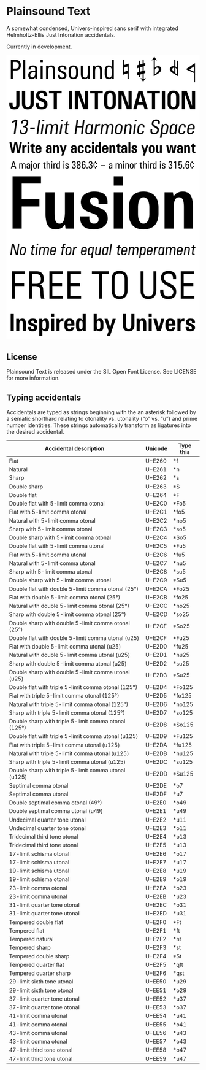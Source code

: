 # Plainsound Text
A somewhat condensed, Univers-inspired sans serif with integrated Helmholtz-Ellis Just Intonation 
accidentals.

Currently in development.

![Specimen](Testing/Specimen.png)

## License
Plainsound Text is released under the SIL Open Font License. See LICENSE for more information.

## Typing accidentals
Accidentals are typed as strings beginning with the an asterisk followed by a sematic shorthard 
relating to otonality vs. utonality (“o” vs. “u”) and prime number identities. These strings 
automatically transform as ligatures into the desired accidental. 


| Accidental description                               | Unicode | Type this |
|------------------------------------------------------|---------|-----------|
| Flat                                                 | U+E260  | *f        |
| Natural                                              | U+E261  | *n        |
| Sharp                                                | U+E262  | *s        |
| Double sharp                                         | U+E263  | *S        |
| Double flat                                          | U+E264  | *F        |
| Double flat with 5-limit comma otonal                | U+E2C0  | *Fo5      |
| Flat with 5-limit comma otonal                       | U+E2C1  | *fo5      |
| Natural with 5-limit comma otonal                    | U+E2C2  | *no5      |
| Sharp with 5-limit comma otonal                      | U+E2C3  | *so5      |
| Double sharp with 5-limit comma otonal               | U+E2C4  | *So5      |
| Double flat with 5-limit comma utonal                | U+E2C5  | *Fu5      |
| Flat with 5-limit comma utonal                       | U+E2C6  | *fu5      |
| Natural with 5-limit comma utonal                    | U+E2C7  | *nu5      |
| Sharp with 5-limit comma utonal                      | U+E2C8  | *su5      |
| Double sharp with 5-limit comma utonal               | U+E2C9  | *Su5      |
| Double flat with double 5-limit comma otonal (25°)   | U+E2CA  | *Fo25     |
| Flat with double 5-limit comma otonal (25°)          | U+E2CB  | *fo25     |
| Natural with double 5-limit comma otonal (25°)       | U+E2CC  | *no25     |
| Sharp with double 5-limit comma otonal (25°)         | U+E2CD  | *so25     |
| Double sharp with double 5-limit comma otonal (25°)  | U+E2CE  | *So25     |
| Double flat with double 5-limit comma utonal (u25)   | U+E2CF  | *Fu25     |
| Flat with double 5-limit comma utonal (u25)          | U+E2D0  | *fu25     |
| Natural with double 5-limit comma utonal (u25)       | U+E2D1  | *nu25     |
| Sharp with double 5-limit comma utonal (u25)         | U+E2D2  | *su25     |
| Double sharp with double 5-limit comma utonal (u25)  | U+E2D3  | *Su25     |
| Double flat with triple 5-limit comma otonal (125°)  | U+E2D4  | *Fo125    |
| Flat with triple 5-limit comma otonal (125°)         | U+E2D5  | *fo125    |
| Natural with triple 5-limit comma otonal (125°)      | U+E2D6  | *no125    |
| Sharp with triple 5-limit comma otonal (125°)        | U+E2D7  | *so125    |
| Double sharp with triple 5-limit comma otonal (125°) | U+E2D8  | *So125    |
| Double flat with triple 5-limit comma utonal (u125)  | U+E2D9  | *Fu125    |
| Flat with triple 5-limit comma utonal (u125)         | U+E2DA  | *fu125    |
| Natural with triple 5-limit comma utonal (u125)      | U+E2DB  | *nu125    |
| Sharp with triple 5-limit comma utonal (u125)        | U+E2DC  | *su125    |
| Double sharp with triple 5-limit comma utonal (u125) | U+E2DD  | *Su125    |
| Septimal comma otonal                                | U+E2DE  | *o7       |
| Septimal comma utonal                                | U+E2DF  | *u7       |
| Double septimal comma otonal (49°)                   | U+E2E0  | *o49      |
| Double septimal comma utonal (u49)                   | U+E2E1  | *u49      |
| Undecimal quarter tone utonal                        | U+E2E2  | *u11      |
| Undecimal quarter tone otonal                        | U+E2E3  | *o11      |
| Tridecimal third tone otonal                         | U+E2E4  | *o13      |
| Tridecimal third tone utonal                         | U+E2E5  | *u13      |
| 17-limit schisma otonal                              | U+E2E6  | *o17      |
| 17-limit schisma utonal                              | U+E2E7  | *u17      |
| 19-limit schisma utonal                              | U+E2E8  | *u19      |
| 19-limit schisma otonal                              | U+E2E9  | *o19      |
| 23-limit comma otonal                                | U+E2EA  | *o23      |
| 23-limit comma utonal                                | U+E2EB  | *u23      |
| 31-limit quarter tone otonal                         | U+E2EC  | *o31      |
| 31-limit quarter tone utonal                         | U+E2ED  | *u31      |
| Tempered double flat                                 | U+E2F0  | *Ft       |
| Tempered flat                                        | U+E2F1  | *ft       |
| Tempered natural                                     | U+E2F2  | *nt       |
| Tempered sharp                                       | U+E2F3  | *st       |
| Tempered double sharp                                | U+E2F4  | *St       |
| Tempered quarter flat                                | U+E2F5  | *qft      |
| Tempered quarter sharp                               | U+E2F6  | *qst      |
| 29-limit sixth tone utonal                           | U+EE50  | *u29      |
| 29-limit sixth tone otonal                           | U+EE51  | *o29      |
| 37-limit quarter tone utonal                         | U+EE52  | *u37      |
| 37-limit quarter tone otonal                         | U+EE53  | *o37      |
| 41-limit comma utonal                                | U+EE54  | *u41      |
| 41-limit comma otonal                                | U+EE55  | *o41      |
| 43-limit comma utonal                                | U+EE56  | *u43      |
| 43-limit comma otonal                                | U+EE57  | *o43      |
| 47-limit third tone otonal                           | U+EE58  | *o47      |
| 47-limit third tone utonal                           | U+EE59  | *u47      |
